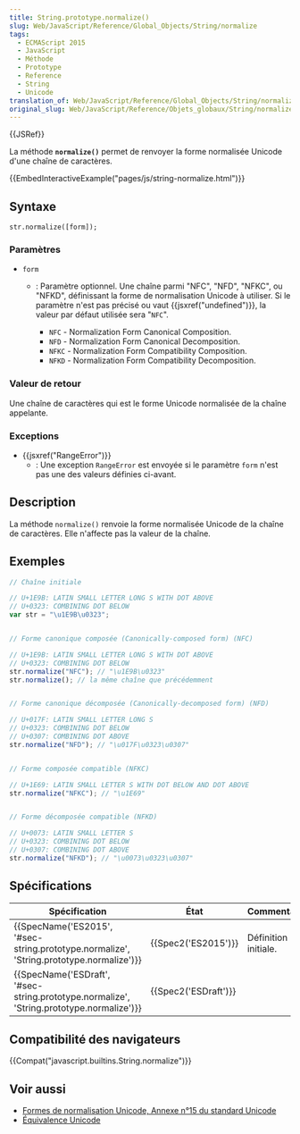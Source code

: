 ```yaml
---
title: String.prototype.normalize()
slug: Web/JavaScript/Reference/Global_Objects/String/normalize
tags:
  - ECMAScript 2015
  - JavaScript
  - Méthode
  - Prototype
  - Reference
  - String
  - Unicode
translation_of: Web/JavaScript/Reference/Global_Objects/String/normalize
original_slug: Web/JavaScript/Reference/Objets_globaux/String/normalize
---
```

{{JSRef}}

La méthode **`normalize()`** permet de renvoyer la forme normalisée Unicode d'une chaîne de caractères.

{{EmbedInteractiveExample("pages/js/string-normalize.html")}}

## Syntaxe

    str.normalize([form]);

### Paramètres

- `form`

  - : Paramètre optionnel. Une chaîne parmi "NFC", "NFD", "NFKC", ou "NFKD", définissant la forme de normalisation Unicode à utiliser. Si le paramètre n'est pas précisé ou vaut {{jsxref("undefined")}}, la valeur par défaut utilisée sera "`NFC`".

    - `NFC` - Normalization Form Canonical Composition.
    - `NFD` - Normalization Form Canonical Decomposition.
    - `NFKC` - Normalization Form Compatibility Composition.
    - `NFKD` - Normalization Form Compatibility Decomposition.

### Valeur de retour

Une chaîne de caractères qui est le forme Unicode normalisée de la chaîne appelante.

### Exceptions

- {{jsxref("RangeError")}}
  - : Une exception `RangeError` est envoyée si le paramètre `form` n'est pas une des valeurs définies ci-avant.

## Description

La méthode `normalize()` renvoie la forme normalisée Unicode de la chaîne de caractères. Elle n'affecte pas la valeur de la chaîne.

## Exemples

```js
// Chaîne initiale

// U+1E9B: LATIN SMALL LETTER LONG S WITH DOT ABOVE
// U+0323: COMBINING DOT BELOW
var str = "\u1E9B\u0323";


// Forme canonique composée (Canonically-composed form) (NFC)

// U+1E9B: LATIN SMALL LETTER LONG S WITH DOT ABOVE
// U+0323: COMBINING DOT BELOW
str.normalize("NFC"); // "\u1E9B\u0323"
str.normalize(); // la même chaîne que précédemment


// Forme canonique décomposée (Canonically-decomposed form) (NFD)

// U+017F: LATIN SMALL LETTER LONG S
// U+0323: COMBINING DOT BELOW
// U+0307: COMBINING DOT ABOVE
str.normalize("NFD"); // "\u017F\u0323\u0307"


// Forme composée compatible (NFKC)

// U+1E69: LATIN SMALL LETTER S WITH DOT BELOW AND DOT ABOVE
str.normalize("NFKC"); // "\u1E69"


// Forme décomposée compatible (NFKD)

// U+0073: LATIN SMALL LETTER S
// U+0323: COMBINING DOT BELOW
// U+0307: COMBINING DOT ABOVE
str.normalize("NFKD"); // "\u0073\u0323\u0307"
```

## Spécifications

| Spécification                                                                                                        | État                         | Commentaires         |
| -------------------------------------------------------------------------------------------------------------------- | ---------------------------- | -------------------- |
| {{SpecName('ES2015', '#sec-string.prototype.normalize', 'String.prototype.normalize')}} | {{Spec2('ES2015')}}     | Définition initiale. |
| {{SpecName('ESDraft', '#sec-string.prototype.normalize', 'String.prototype.normalize')}} | {{Spec2('ESDraft')}} |                      |

## Compatibilité des navigateurs

{{Compat("javascript.builtins.String.normalize")}}

## Voir aussi

- [Formes de normalisation Unicode, Annexe n°15 du standard Unicode](https://www.unicode.org/reports/tr15/)
- [Équivalence Unicode](https://en.wikipedia.org/wiki/Unicode_equivalence)

